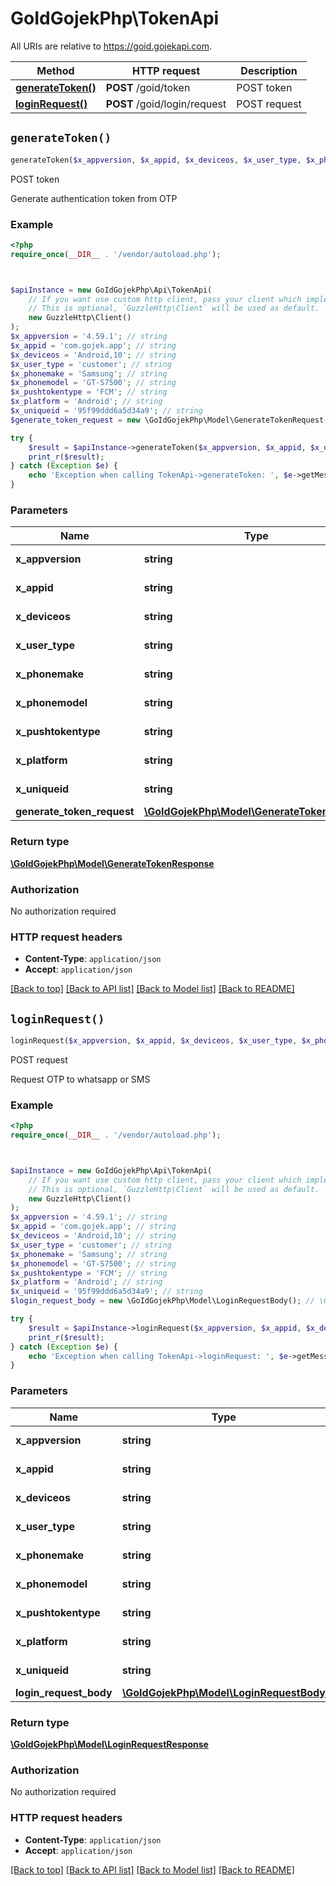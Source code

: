 # GoIdGojekPhp\TokenApi

All URIs are relative to https://goid.gojekapi.com.

Method | HTTP request | Description
------------- | ------------- | -------------
[**generateToken()**](TokenApi.md#generateToken) | **POST** /goid/token | POST token
[**loginRequest()**](TokenApi.md#loginRequest) | **POST** /goid/login/request | POST request


## `generateToken()`

```php
generateToken($x_appversion, $x_appid, $x_deviceos, $x_user_type, $x_phonemake, $x_phonemodel, $x_pushtokentype, $x_platform, $x_uniqueid, $generate_token_request): \GoIdGojekPhp\Model\GenerateTokenResponse
```

POST token

Generate authentication token from OTP

### Example

```php
<?php
require_once(__DIR__ . '/vendor/autoload.php');



$apiInstance = new GoIdGojekPhp\Api\TokenApi(
    // If you want use custom http client, pass your client which implements `GuzzleHttp\ClientInterface`.
    // This is optional, `GuzzleHttp\Client` will be used as default.
    new GuzzleHttp\Client()
);
$x_appversion = '4.59.1'; // string
$x_appid = 'com.gojek.app'; // string
$x_deviceos = 'Android,10'; // string
$x_user_type = 'customer'; // string
$x_phonemake = 'Samsung'; // string
$x_phonemodel = 'GT-S7500'; // string
$x_pushtokentype = 'FCM'; // string
$x_platform = 'Android'; // string
$x_uniqueid = '95f99ddd6a5d34a9'; // string
$generate_token_request = new \GoIdGojekPhp\Model\GenerateTokenRequest(); // \GoIdGojekPhp\Model\GenerateTokenRequest

try {
    $result = $apiInstance->generateToken($x_appversion, $x_appid, $x_deviceos, $x_user_type, $x_phonemake, $x_phonemodel, $x_pushtokentype, $x_platform, $x_uniqueid, $generate_token_request);
    print_r($result);
} catch (Exception $e) {
    echo 'Exception when calling TokenApi->generateToken: ', $e->getMessage(), PHP_EOL;
}
```

### Parameters

Name | Type | Description  | Notes
------------- | ------------- | ------------- | -------------
 **x_appversion** | **string**|  | [optional] [default to &#39;4.59.1&#39;]
 **x_appid** | **string**|  | [optional] [default to &#39;com.gojek.app&#39;]
 **x_deviceos** | **string**|  | [optional] [default to &#39;Android,10&#39;]
 **x_user_type** | **string**|  | [optional] [default to &#39;customer&#39;]
 **x_phonemake** | **string**|  | [optional] [default to &#39;Samsung&#39;]
 **x_phonemodel** | **string**|  | [optional] [default to &#39;GT-S7500&#39;]
 **x_pushtokentype** | **string**|  | [optional] [default to &#39;FCM&#39;]
 **x_platform** | **string**|  | [optional] [default to &#39;Android&#39;]
 **x_uniqueid** | **string**|  | [optional] [default to &#39;95f99ddd6a5d34a9&#39;]
 **generate_token_request** | [**\GoIdGojekPhp\Model\GenerateTokenRequest**](../Model/GenerateTokenRequest.md)|  | [optional]

### Return type

[**\GoIdGojekPhp\Model\GenerateTokenResponse**](../Model/GenerateTokenResponse.md)

### Authorization

No authorization required

### HTTP request headers

- **Content-Type**: `application/json`
- **Accept**: `application/json`

[[Back to top]](#) [[Back to API list]](../../README.md#endpoints)
[[Back to Model list]](../../README.md#models)
[[Back to README]](../../README.md)

## `loginRequest()`

```php
loginRequest($x_appversion, $x_appid, $x_deviceos, $x_user_type, $x_phonemake, $x_phonemodel, $x_pushtokentype, $x_platform, $x_uniqueid, $login_request_body): \GoIdGojekPhp\Model\LoginRequestResponse
```

POST request

Request OTP to whatsapp or SMS

### Example

```php
<?php
require_once(__DIR__ . '/vendor/autoload.php');



$apiInstance = new GoIdGojekPhp\Api\TokenApi(
    // If you want use custom http client, pass your client which implements `GuzzleHttp\ClientInterface`.
    // This is optional, `GuzzleHttp\Client` will be used as default.
    new GuzzleHttp\Client()
);
$x_appversion = '4.59.1'; // string
$x_appid = 'com.gojek.app'; // string
$x_deviceos = 'Android,10'; // string
$x_user_type = 'customer'; // string
$x_phonemake = 'Samsung'; // string
$x_phonemodel = 'GT-S7500'; // string
$x_pushtokentype = 'FCM'; // string
$x_platform = 'Android'; // string
$x_uniqueid = '95f99ddd6a5d34a9'; // string
$login_request_body = new \GoIdGojekPhp\Model\LoginRequestBody(); // \GoIdGojekPhp\Model\LoginRequestBody

try {
    $result = $apiInstance->loginRequest($x_appversion, $x_appid, $x_deviceos, $x_user_type, $x_phonemake, $x_phonemodel, $x_pushtokentype, $x_platform, $x_uniqueid, $login_request_body);
    print_r($result);
} catch (Exception $e) {
    echo 'Exception when calling TokenApi->loginRequest: ', $e->getMessage(), PHP_EOL;
}
```

### Parameters

Name | Type | Description  | Notes
------------- | ------------- | ------------- | -------------
 **x_appversion** | **string**|  | [optional] [default to &#39;4.59.1&#39;]
 **x_appid** | **string**|  | [optional] [default to &#39;com.gojek.app&#39;]
 **x_deviceos** | **string**|  | [optional] [default to &#39;Android,10&#39;]
 **x_user_type** | **string**|  | [optional] [default to &#39;customer&#39;]
 **x_phonemake** | **string**|  | [optional] [default to &#39;Samsung&#39;]
 **x_phonemodel** | **string**|  | [optional] [default to &#39;GT-S7500&#39;]
 **x_pushtokentype** | **string**|  | [optional] [default to &#39;FCM&#39;]
 **x_platform** | **string**|  | [optional] [default to &#39;Android&#39;]
 **x_uniqueid** | **string**|  | [optional] [default to &#39;95f99ddd6a5d34a9&#39;]
 **login_request_body** | [**\GoIdGojekPhp\Model\LoginRequestBody**](../Model/LoginRequestBody.md)|  | [optional]

### Return type

[**\GoIdGojekPhp\Model\LoginRequestResponse**](../Model/LoginRequestResponse.md)

### Authorization

No authorization required

### HTTP request headers

- **Content-Type**: `application/json`
- **Accept**: `application/json`

[[Back to top]](#) [[Back to API list]](../../README.md#endpoints)
[[Back to Model list]](../../README.md#models)
[[Back to README]](../../README.md)

